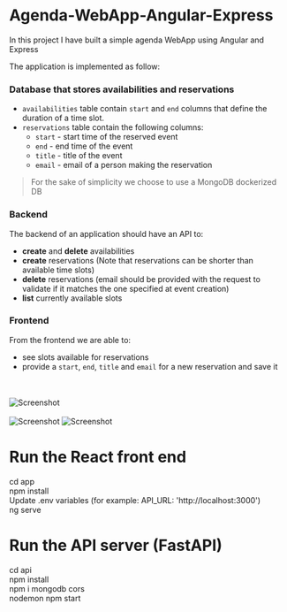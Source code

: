# Agenda-WebApp-Angular-Express

In this project I have built a simple agenda WebApp using Angular and Express <br />

The application is implemented as follow:

### Database that stores availabilities and reservations

- `availabilities` table contain `start` and `end` columns that define the duration of a time slot.
- `reservations` table contain the following columns:
    - `start` - start time of the reserved event
    - `end` - end time of the event
    - `title` - title of the event
    - `email` - email of a person making the reservation

> For the sake of simplicity we choose to use a MongoDB dockerized DB


### Backend

The backend of an application should have an API to:

- **create** and **delete** availabilities
- **create** reservations (Note that reservations can be shorter than available time slots)
- **delete** reservations (email should be provided with the request to validate if it matches the one specified at event creation)
- **list** currently available slots

### Frontend

From the frontend we are able to:

- see slots available for reservations
- provide a `start`, `end`, `title` and `email` for a new reservation and save it

<br /> <br />
![Screenshot](web-interface.png) <br /> <br /> 
![Screenshot](prediction.png)
![Screenshot](API-Postman.png)<br /> 

# Run the React front end  
cd app <br /> 
npm install  <br /> 
Update .env variables (for example: API_URL: 'http://localhost:3000') <br /> 
ng serve <br /> 


# Run the API server (FastAPI)
cd api <br /> 
npm install <br /> 
npm i mongodb cors <br /> 
nodemon npm start <br /> 
 <br /> 

